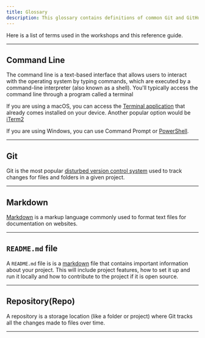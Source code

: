 ```yaml
---
title: Glossary
description: This glossary contains definitions of common Git and GitHub terms.
---
```


Here is a list of terms used in the workshops and this reference guide.

---

## Command Line

The command line is a text-based interface that allows users to interact with the operating system by typing commands, which are executed by a command-line interpreter (also known as a shell). You'll typically access the command line through a program called a terminal

If you are using a macOS, you can access the [Terminal application](https://support.apple.com/guide/terminal/get-started-pht23b129fed/2.14/mac/15.0) that already comes installed on your device. Another popular option would be [iTerm2](https://iterm2.com/)

If you are using Windows, you can use Command Prompt or [PowerShell](https://learn.microsoft.com/en-us/powershell/scripting/install/installing-powershell?view=powershell-7.5).

---

## Git

Git is the most popular [disturbed version control system](https://en.wikipedia.org/wiki/Distributed_version_control) used to track changes for files and folders in a given project.

---

## Markdown

[Markdown](https://www.markdownguide.org/) is a markup language commonly used to format text files for documentation on websites.

---

## `README.md` file

A `README.md` file is is a [markdown](https://www.markdownguide.org/) file that contains important information about your project. This will include project features, how to set it up and run it locally and how to contribute to the project if it is open source.

---

## Repository(Repo)

A repository is a storage location (like a folder or project) where Git tracks all the changes made to files over time.

---
